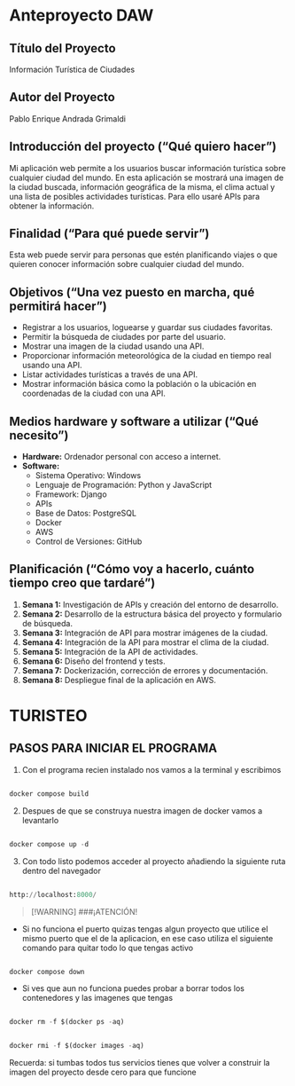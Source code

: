 # Anteproyecto DAW

## Título del Proyecto
Información Turística de Ciudades

## Autor del Proyecto
Pablo Enrique Andrada Grimaldi

## Introducción del proyecto (“Qué quiero hacer”)
Mi aplicación web permite a los usuarios buscar información turística sobre cualquier ciudad del mundo. En esta aplicación se mostrará una imagen de la ciudad buscada, información geográfica de la misma, el clima actual y una lista de posibles actividades turísticas. Para ello usaré APIs para obtener la información.

## Finalidad (“Para qué puede servir”)
Esta web puede servir para personas que estén planificando viajes o que quieren conocer información sobre cualquier ciudad del mundo.

## Objetivos (“Una vez puesto en marcha, qué permitirá hacer”)
- Registrar a los usuarios, loguearse y guardar sus ciudades favoritas.
- Permitir la búsqueda de ciudades por parte del usuario.
- Mostrar una imagen de la ciudad usando una API.
- Proporcionar información meteorológica de la ciudad en tiempo real usando una API.
- Listar actividades turísticas a través de una API.
- Mostrar información básica como la población o la ubicación en coordenadas de la ciudad con una API.

## Medios hardware y software a utilizar (“Qué necesito”)
- **Hardware:** Ordenador personal con acceso a internet.
- **Software:**
  - Sistema Operativo: Windows
  - Lenguaje de Programación: Python y JavaScript
  - Framework: Django
  - APIs
  - Base de Datos: PostgreSQL
  - Docker
  - AWS
  - Control de Versiones: GitHub

## Planificación (“Cómo voy a hacerlo, cuánto tiempo creo que tardaré”)
1. **Semana 1:** Investigación de APIs y creación del entorno de desarrollo.
2. **Semana 2:** Desarrollo de la estructura básica del proyecto y formulario de búsqueda.
3. **Semana 3:** Integración de API para mostrar imágenes de la ciudad.
4. **Semana 4:** Integración de la API para mostrar el clima de la ciudad.
5. **Semana 5:** Integración de la API de actividades.
6. **Semana 6:** Diseño del frontend y tests.
7. **Semana 7:** Dockerización, corrección de errores y documentación.
8. **Semana 8:** Despliegue final de la aplicación en AWS.


# TURISTEO
## PASOS PARA INICIAR EL PROGRAMA
1. Con el programa recien instalado nos vamos a la terminal y escribimos
```python

docker compose build

````

2. Despues de que se construya nuestra imagen de docker vamos a levantarlo
```python

docker compose up -d

````

3. Con todo listo podemos acceder al proyecto añadiendo la siguiente ruta dentro del navegador
```python

http://localhost:8000/

````

> [!WARNING] ###¡ATENCIÓN!

- Si no funciona el puerto quizas tengas algun proyecto que utilice el mismo puerto que el de la aplicacion, en ese caso utiliza el siguiente comando para quitar todo lo que tengas activo
```python

docker compose down

```

- Si ves que aun no funciona puedes probar a borrar todos los contenedores y las imagenes que tengas
```python

docker rm -f $(docker ps -aq)

```
```python

docker rmi -f $(docker images -aq)

```

Recuerda: si tumbas todos tus servicios tienes que volver a construir la imagen del proyecto desde cero para que funcione
